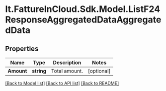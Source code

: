 # It.FattureInCloud.Sdk.Model.ListF24ResponseAggregatedDataAggregatedData

## Properties

Name | Type | Description | Notes
------------ | ------------- | ------------- | -------------
**Amount** | **string** | Total amount. | [optional] 

[[Back to Model list]](../README.md#documentation-for-models) [[Back to API list]](../README.md#documentation-for-api-endpoints) [[Back to README]](../README.md)


